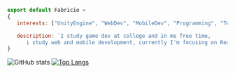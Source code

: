 ```js
export default Fabricio = 
{
   interests: ["UnityEngine", "WebDev", "MobileDev", "Programming", "Technology"],

   description: `I study game dev at college and in me free time, 
      i study web and mobile development, currently I'm focusing on React, React Native and TypeScript.`
}
```
![GitHub stats](https://github-readme-stats.vercel.app/api?username=fabriciohod&show_icons=true&theme=tokyonight) 
[![Top Langs](https://github-readme-stats.vercel.app/api/top-langs/?username=fabriciohod&layout=compact)](https://github.com/anuraghazra/github-readme-stats)
